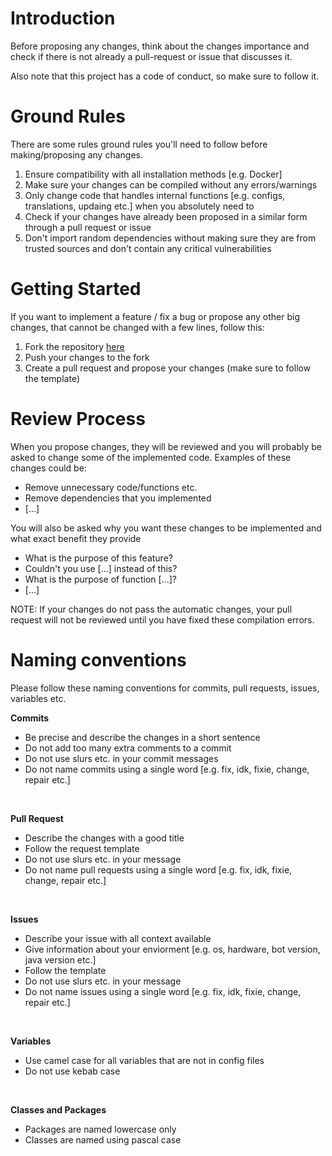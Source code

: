 # Introduction
Before proposing any changes, think about the changes importance and check if there is not already a pull-request or issue that discusses it.

Also note that this project has a code of conduct, so make sure to follow it.

# Ground Rules
There are some rules ground rules you'll need to follow before making/proposing any changes.

1. Ensure compatibility with all installation methods [e.g. Docker]
2. Make sure your changes can be compiled without any errors/warnings
3. Only change code that handles internal functions [e.g. configs, translations, updaing etc.] when you absolutely need to
4. Check if your changes have already been proposed in a similar form through a pull request or issue
5. Don't import random dependencies without making sure they are from trusted sources and don't contain any critical vulnerabilities

# Getting Started
If you want to implement a feature / fix a bug or propose any other big changes, that cannot be changed with a few lines, follow this:

1. Fork the repository [here](https://github.com/Vxrpenter/SCPToolsBot/fork)
2. Push your changes to the fork
3. Create a pull request and propose your changes (make sure to follow the template)

# Review Process
When you propose changes, they will be reviewed and you will probably be asked to change some of the implemented code. Examples of these changes could be:
* Remove unnecessary code/functions etc.
* Remove dependencies that you implemented
* [...]

You will also be asked why you want these changes to be implemented and what exact benefit they provide
* What is the purpose of this feature?
* Couldn't you use [...] instead of this?
* What is the purpose of function [...]?
* [...]

NOTE: If your changes do not pass the automatic changes, your pull request will not be reviewed until you have fixed these compilation errors.

# Naming conventions
Please follow these naming conventions for commits, pull requests, issues, variables etc.

**Commits**
* Be precise and describe the changes in a short sentence
* Do not add too many extra comments to a commit
* Do not use slurs etc. in your commit messages
* Do not name commits using a single word [e.g. fix, idk, fixie, change, repair etc.]

<br/>

**Pull Request**
* Describe the changes with a good title
* Follow the request template
* Do not use slurs etc. in your message
* Do not name pull requests using a single word [e.g. fix, idk, fixie, change, repair etc.]

<br/>

**Issues**
* Describe your issue with all context available
* Give information about your enviorment [e.g. os, hardware, bot version, java version etc.]
* Follow the template
* Do not use slurs etc. in your message
* Do not name issues using a single word [e.g. fix, idk, fixie, change, repair etc.]

<br/>

**Variables**
* Use camel case for all variables that are not in config files
* Do not use kebab case

<br/>

**Classes and Packages**
* Packages are named lowercase only
* Classes are named using pascal case

